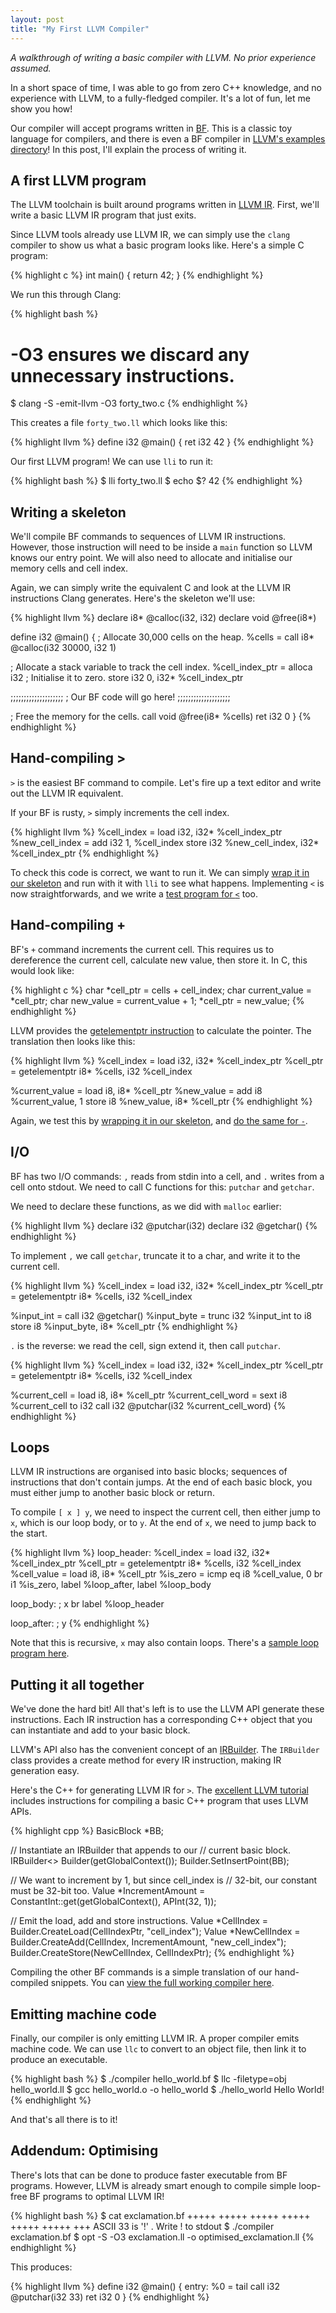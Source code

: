 ```yaml
--- 
layout: post
title: "My First LLVM Compiler"
---
```


_A walkthrough of writing a basic compiler with LLVM. No prior
experience assumed._

In a short space of time, I was able to go from zero C++ knowledge,
and no experience with LLVM, to a fully-fledged compiler. It's a lot
of fun, let me show you how!

Our compiler will accept programs written in
[BF](https://en.wikipedia.org/wiki/Brainfuck). This is a classic toy
language for compilers, and there is even a BF compiler in
[LLVM's examples directory](http://llvm.org/viewvc/llvm-project/llvm/trunk/examples/)! In
this post, I'll explain the process of writing it.

## A first LLVM program

The LLVM toolchain is built around programs written in
[LLVM IR](http://llvm.org/docs/LangRef.html). First, we'll write a
basic LLVM IR program that just exits.

Since LLVM tools already use LLVM IR, we can simply use the
`clang` compiler to show us what a basic program looks like. Here's a
simple C program:

{% highlight c %}
int main() {
    return 42;
}
{% endhighlight %}

We run this through Clang:

{% highlight bash %}
# -O3 ensures we discard any unnecessary instructions.
$ clang -S -emit-llvm -O3 forty_two.c
{% endhighlight %}

This creates a file `forty_two.ll` which looks like this:

{% highlight llvm %}
define i32 @main() {
  ret i32 42
}
{% endhighlight %}

Our first LLVM program! We can use `lli` to run it:

{% highlight bash %}
$ lli forty_two.ll 
$ echo $?
42
{% endhighlight %}


## Writing a skeleton

We'll compile BF commands to sequences of LLVM IR instructions.
However, those instruction will need to be inside a `main` function so
LLVM knows our entry point. We will also need to allocate and
initialise our memory cells and cell index.

Again, we can simply write the equivalent C and look at the LLVM IR
instructions Clang generates. Here's the skeleton we'll use:

{% highlight llvm %}
declare i8* @calloc(i32, i32)
declare void @free(i8*)

define i32 @main() {
  ; Allocate 30,000 cells on the heap.
  %cells = call i8* @calloc(i32 30000, i32 1)

  ; Allocate a stack variable to track the cell index.
  %cell_index_ptr = alloca i32
  ; Initialise it to zero.
  store i32 0, i32* %cell_index_ptr

  ;;;;;;;;;;;;;;;;;;;;
  ; Our BF code will go here!
  ;;;;;;;;;;;;;;;;;;;;

  ; Free the memory for the cells.
  call void @free(i8* %cells)
  ret i32 0
}
{% endhighlight %}

## Hand-compiling &gt;

`>` is the easiest BF command to compile. Let's fire up a text editor
and write out the LLVM IR equivalent.

If your BF is rusty, `>` simply increments the cell index.

{% highlight llvm %}
%cell_index = load i32, i32* %cell_index_ptr
%new_cell_index = add i32 1, %cell_index
store i32 %new_cell_index, i32* %cell_index_ptr
{% endhighlight %}

To check this code is correct, we want to run it. We can simply
[wrap it in our skeleton](https://github.com/Wilfred/Brainfrack/blob/0252dc84791f5461dc8da5a67b755bd48b7cc0b4/llvm/increment_data_pointer.ll)
and run with it with `lli` to see what happens. Implementing `<` is
now straightforwards, and we write a
[test program for `<`](https://github.com/Wilfred/Brainfrack/blob/0252dc84791f5461dc8da5a67b755bd48b7cc0b4/llvm/decrement_data_pointer.ll)
too.

## Hand-compiling +

BF's `+` command increments the current cell. This
requires us to dereference the current cell, calculate new value, then
store it. In C, this would look like:

{% highlight c %}
char *cell_ptr = cells + cell_index;
char current_value = *cell_ptr;
char new_value = current_value + 1;
*cell_ptr = new_value;
{% endhighlight %}

LLVM provides the
[getelementptr instruction](http://llvm.org/docs/LangRef.html#getelementptr-instruction)
to calculate the pointer. The
translation then looks like this:

{% highlight llvm %}
%cell_index = load i32, i32* %cell_index_ptr
%cell_ptr = getelementptr i8* %cells, i32 %cell_index

%current_value = load i8, i8* %cell_ptr
%new_value = add i8 %current_value, 1
store i8 %new_value, i8* %cell_ptr
{% endhighlight %}

Again, we test this by
[wrapping it in our skeleton](https://github.com/Wilfred/Brainfrack/blob/a86c4ee50e35d38e3cb3cb826c1d68de8898ef06/llvm/increment.ll),
and [do the same for `-`](https://github.com/Wilfred/Brainfrack/blob/a86c4ee50e35d38e3cb3cb826c1d68de8898ef06/llvm/decrement.ll).

## I/O

BF has two I/O commands: `,` reads from stdin into a cell, and `.`
writes from a cell onto stdout. We need to call C functions for this: `putchar`
and `getchar`.

We need to declare these functions, as we did with `malloc` earlier:

{% highlight llvm %}
declare i32 @putchar(i32)
declare i32 @getchar()
{% endhighlight %}

To implement `,` we call `getchar`, truncate it to a char, and write it
to the current cell.

{% highlight llvm %}
%cell_index = load i32, i32* %cell_index_ptr
%cell_ptr = getelementptr i8* %cells, i32 %cell_index

%input_int = call i32 @getchar()
%input_byte = trunc i32 %input_int to i8
store i8 %input_byte, i8* %cell_ptr
{% endhighlight %}

`.` is the reverse: we read the cell, sign extend it, then call `putchar`.

{% highlight llvm %}
%cell_index = load i32, i32* %cell_index_ptr
%cell_ptr = getelementptr i8* %cells, i32 %cell_index

%current_cell = load i8, i8* %cell_ptr
%current_cell_word = sext i8 %current_cell to i32
call i32 @putchar(i32 %current_cell_word)
{% endhighlight %}

## Loops

LLVM IR instructions are organised into basic blocks; sequences of
instructions that don't contain jumps. At the end of each basic block,
you must either jump to another basic block or return.

To compile `[ x ] y`, we need to inspect the current cell,
then either jump to `x`, which is our loop body, or to `y`. At the end of `x`,
we need to jump back to the start.

{% highlight llvm %}
loop_header:
  %cell_index = load i32, i32* %cell_index_ptr
  %cell_ptr = getelementptr i8* %cells, i32 %cell_index
  %cell_value = load i8, i8* %cell_ptr
  %is_zero = icmp eq i8 %cell_value, 0
  br i1 %is_zero, label %loop_after, label %loop_body

loop_body:
  ; x
  br label %loop_header

loop_after:
  ; y
{% endhighlight %}

Note that this is recursive, `x` may also contain loops. There's a
[sample loop program here](https://github.com/Wilfred/Brainfrack/blob/5a2f613f9e82bfd57be687aa6a67aca15d3d9861/llvm/loop.ll).

## Putting it all together

We've done the hard bit! All that's left is to use the LLVM API
generate these instructions. Each IR instruction has a corresponding
C++ object that you can instantiate and add to your basic block.

LLVM's API also has the convenient concept of an
[IRBuilder](http://llvm.org/docs/doxygen/html/classllvm_1_1IRBuilder.html).
The `IRBuilder` class provides a create method for every IR instruction, making IR
generation easy.

Here's the C++ for generating LLVM IR for `>`. The
[excellent LLVM tutorial](http://llvm.org/docs/tutorial/LangImpl3.html#full-code-listing)
includes instructions for compiling a basic C++ program that uses LLVM APIs.

{% highlight cpp %}
BasicBlock *BB;

// Instantiate an IRBuilder that appends to our
// current basic block.
IRBuilder<> Builder(getGlobalContext());
Builder.SetInsertPoint(BB);

// We want to increment by 1, but since cell_index is
// 32-bit, our constant must be 32-bit too.
Value *IncrementAmount =
    ConstantInt::get(getGlobalContext(), APInt(32, 1));

// Emit the load, add and store instructions.
Value *CellIndex = Builder.CreateLoad(CellIndexPtr, "cell_index");
Value *NewCellIndex =
    Builder.CreateAdd(CellIndex, IncrementAmount, "new_cell_index");
Builder.CreateStore(NewCellIndex, CellIndexPtr);
{% endhighlight %}

Compiling the other BF commands is a simple translation of our hand-compiled snippets. You can
[view the full working compiler here](https://github.com/Wilfred/Brainfrack/blob/5a2f613f9e82bfd57be687aa6a67aca15d3d9861/llvm/compiler.cpp).

## Emitting machine code

Finally, our compiler is only emitting LLVM IR. A proper compiler
emits machine code. We can use `llc` to convert to an object file,
then link it to produce an executable.

{% highlight bash %}
$ ./compiler hello_world.bf
$ llc -filetype=obj hello_world.ll
$ gcc hello_world.o -o hello_world
$ ./hello_world
Hello World!
{% endhighlight %}

And that's all there is to it!

## Addendum: Optimising

There's lots that can be done to produce faster executable from BF
programs. However, LLVM is already smart enough to compile simple loop-free BF
programs to optimal LLVM IR!

{% highlight bash %}
$ cat exclamation.bf 
+++++ +++++
+++++ +++++
+++++ +++++
+++ ASCII 33 is '!'
. Write ! to stdout
$ ./compiler exclamation.bf 
$ opt -S -O3 exclamation.ll -o optimised_exclamation.ll
{% endhighlight %}

This produces:

{% highlight llvm %}
define i32 @main() {
entry:
  %0 = tail call i32 @putchar(i32 33)
  ret i32 0
}
{% endhighlight %}
